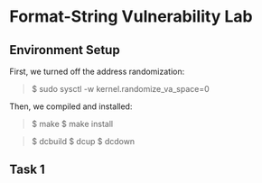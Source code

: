 # Format-String Vulnerability Lab

## Environment Setup

First, we turned off the address randomization:

>  $ sudo sysctl -w kernel.randomize_va_space=0

Then, we compiled and installed:

> $ make
> $ make install


> $ dcbuild 
> $ dcup 
> $ dcdown


## Task 1




